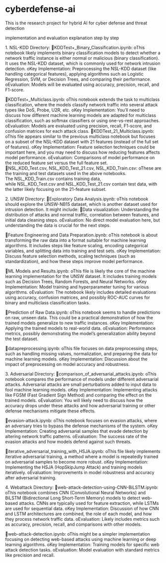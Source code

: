 # cyberdefense-ai
This is the research project for hybrid AI for cyber defense and threat detection

implementation and evaluation explanation step by step

1. NSL-KDD Directory:
KDDTest+_Binary_Classification.ipynb:
oThis notebook likely implements binary classification models to detect whether a network traffic instance is either normal or malicious (binary classification). It uses the NSL-KDD dataset, which is commonly used for network intrusion detection.
oKey Implementation: Preprocessing the NSL-KDD dataset (like handling categorical features), applying algorithms such as Logistic Regression, SVM, or Decision Trees, and comparing their performance.
oEvaluation: Models will be evaluated using accuracy, precision, recall, and F1-score.

KDDTest+_Multiclass.ipynb:
oThis notebook extends the task to multiclass classification, where the models classify network traffic into several attack types like DoS, Probe, U2R, etc.
oKey Implementation: You’ll need to discuss how different machine learning models are adapted for multiclass classification, such as softmax classifiers or using one-vs-rest approaches.
oEvaluation: Models are evaluated using precision, recall, F1-score, and confusion matrices for each attack class.
KDDTest_21_Multiclass.ipynb:
oThis file appears similar to the previous multiclass notebook but focuses on a subset of the NSL-KDD dataset with 21 features (instead of the full set of features).
oKey Implementation: Feature selection techniques could be important here, and you may need to discuss how reducing features affects model performance.
oEvaluation: Comparisons of model performance on the reduced feature set versus the full feature set.
NSL_KDD_Test.csv, NSL_KDD_Test_21.csv, NSL_KDD_Train.csv:
oThese are the training and test datasets used in the above notebooks. The NSL_KDD_Train.csv contains training data, while NSL_KDD_Test.csv and NSL_KDD_Test_21.csv contain test data, with the latter likely focusing on the 21-feature subset.

2. UNSW Directory:
Exploratory Data Analysis.ipynb:
oThis notebook should explore the UNSW-NB15 dataset, which is another dataset used for intrusion detection. It might include:
Data visualization: Understanding the distribution of attacks and normal traffic, correlation between features, and initial data cleaning steps.
oEvaluation: No direct model evaluation here, but understanding the data is crucial for the next steps.

Feature Engineering and Data Preparation.ipynb:
oThis notebook is about transforming the raw data into a format suitable for machine learning algorithms. It includes steps like feature scaling, encoding categorical variables, and splitting data into training and test sets.
oKey Implementation: Discuss feature selection methods, scaling techniques (such as standardization), and how these steps improve model performance.

ML Models and Results.ipynb:
oThis file is likely the core of the machine learning implementation for the UNSW dataset. It includes training models such as Decision Trees, Random Forests, and Neural Networks.
oKey Implementation: Model training and hyperparameter tuning for various algorithms.
oEvaluation: The notebook likely includes detailed evaluations using accuracy, confusion matrices, and possibly ROC-AUC curves for binary and multiclass classification tasks.

Prediction of Raw Data.ipynb:
oThis notebook seems to handle predictions on raw, unseen data. This could be a practical demonstration of how the trained models generalize to new traffic instances.
oKey Implementation: Applying the trained models to real-world data.
oEvaluation: Performance metrics, possibly demonstrating the model’s generalization ability beyond the test dataset.

datapreprocessing.ipynb:
oThis file focuses on data preprocessing steps, such as handling missing values, normalization, and preparing the data for machine learning models.
oKey Implementation: Discussion about the impact of preprocessing on model accuracy and robustness.

3. Adversarial Directory:
comparison_of_adversarial_attacks.ipynb:
oThis notebook compares the performance of models under different adversarial attacks. Adversarial attacks are small perturbations added to input data to fool machine learning models.
oKey Implementation: Implementing attacks like FGSM (Fast Gradient Sign Method) and comparing the effect on the trained models.
oEvaluation: You will likely need to discuss how the accuracy drops under these attacks and how adversarial training or other defense mechanisms mitigate these effects.

evasion-attack.ipynb:
oThis notebook focuses on evasion attacks, where an adversary tries to bypass the defense mechanisms of the system.
oKey Implementation: Creating adversarial samples that evade detection by altering network traffic patterns.
oEvaluation: The success rate of the evasion attacks and how models defend against such threats.

iterative_adversarial_training_with_HSJA.ipynb:
oThis file likely implements iterative adversarial training, a method where a model is repeatedly trained on adversarial samples to become more robust.
oKey Implementation: Implementing the HSJA (HopSkipJump Attack) and training models iteratively.
oEvaluation: Improvements in model robustness and accuracy after adversarial training.

4. Webattack Directory:
web-attack-detection-using-CNN-BiLSTM.ipynb:
oThis notebook combines CNN (Convolutional Neural Networks) and BiLSTM (Bidirectional Long Short-Term Memory) models to detect web-based attacks. CNNs are typically used for feature extraction, while LSTMs are used for sequential data.
oKey Implementation: Discussion of how CNN and LSTM architectures are combined, the role of each model, and how they process network traffic data.
oEvaluation: Likely includes metrics such as accuracy, precision, recall, and comparisons with other models.

web-attack-detection.ipynb:
oThis might be a simpler implementation focusing on detecting web-based attacks using machine learning or deep learning algorithms.
oKey Implementation: Training models for specific web attack detection tasks.
oEvaluation: Model evaluation with standard metrics like precision and recall.
